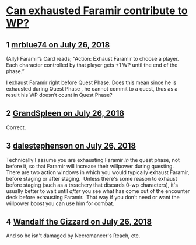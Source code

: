 # [Can exhausted Faramir contribute to WP?](https://community.fantasyflightgames.com/topic/279755-can-exhausted-faramir-contribute-to-wp/)

## 1 [mrblue74 on July 26, 2018](https://community.fantasyflightgames.com/topic/279755-can-exhausted-faramir-contribute-to-wp/?do=findComment&comment=3415606)

(Ally) Faramir’s Card reads; “Action: Exhaust Faramir to choose a player. Each character controlled by that player gets +1 WP until the end of the phase.”

I exhaust Faramir right before Quest Phase. Does this mean since he is exhausted during Quest Phase , he cannot commit to a quest, thus as a result his WP doesn’t count in Quest Phase?

## 2 [GrandSpleen on July 26, 2018](https://community.fantasyflightgames.com/topic/279755-can-exhausted-faramir-contribute-to-wp/?do=findComment&comment=3415620)

Correct.

## 3 [dalestephenson on July 26, 2018](https://community.fantasyflightgames.com/topic/279755-can-exhausted-faramir-contribute-to-wp/?do=findComment&comment=3415885)

Technically I assume you are exhausting Faramir *in* the quest phase, not before it, so that Faramir will increase their willpower during questing.  There are two action windows in which you would typically exhaust Faramir, before staging or after staging.  Unless there's some reason to exhaust before staging (such as a treachery that discards 0-wp characters), it's usually better to wait until *after* you see what has come out of the encounter deck before exhausting Faramir.  That way if you don't need or want the willpower boost you can use him for combat.

## 4 [Wandalf the Gizzard on July 26, 2018](https://community.fantasyflightgames.com/topic/279755-can-exhausted-faramir-contribute-to-wp/?do=findComment&comment=3415943)

And so he isn't damaged by Necromancer's Reach, etc.

